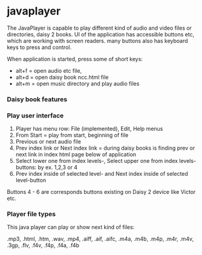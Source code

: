 # javaplayer

The JavaPlayer is capable to play 
different kind of audio and video files or directories,
daisy 2 books. UI of the application has accessible buttons etc, 
which are working with screen readers. many buttons also has 
keyboard keys to press and control.

When application is started, press some of short keys:
- alt+f = open audio etc file, 
- alt+d = open daisy book ncc.html file
- alt+m = open music directory and play audio files

### Daisy book features


### Play user interface

1. Player has menu row: File (implemented), Edit, Help menus
2. From Start = play from start, beginning of file
3. Previous or next audio file
4. Prev index link or Next index link = during daisy books is finding prev or next link in index html page below of application
5. Select lower one from index levels-, Select upper one from index levels- buttons: by ex. 1,2,3 or 4
6. Prev index inside of selected level- and Next index inside of selected level-button

Buttons 4 - 6 are corresponds buttons existing on Daisy 2 device like Victor etc.

### Player file types

This java player can play or show next kind of files:

.mp3,  .html, .htm,  .wav, .mp4, .aiff,  .aif,  .aifc,  .m4a,  .m4b,  .m4p,  .m4r,  .m4v,  .3gp, 
.flv,  .f4v,  .f4p,  .f4a,  .f4b
